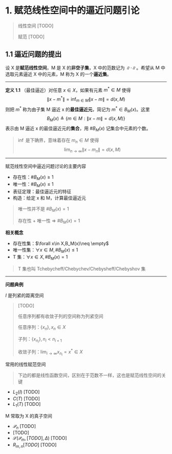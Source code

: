 # 1. 赋范线性空间中的逼近问题引论

> 线性空间 [TODO]
>
> 赋范 [TODO]

## 1.1 逼近问题的提出

设 X 是**赋范线性空间**，M 是 X 的**非空子集**，X 中的范数记为 $\|\cdot\|$。希望从 M 中选取元素逼近 X 中的元素，M 称为 X 的一个**逼近集**。

---

**定义 1.1** （最佳逼近）对任意 $x\in X$，如果有元素 $m^*\in M$ 使得
$$
\|x-m^*\|=\inf_{m\in M}\|x-m\|=d(x,M)
$$
则把 $m^*$ 称为由子集 M 逼近 x 的**最佳逼近元**，简记为 $m^*\in B_M(x)$。这里
$$
B_M(x)\triangleq\{m\in M: \|x-m\|=d(x,M)\}
$$
表示由 M 逼近 x 的最佳逼近元的**集合**，用 $\#B_M(x)$ 记集合中元素的个数。

> $\inf$ 是下确界，意味着存在 $m_n\in M$ 使得
> $$
> \lim_{n\to\infty}\|x-m_n\|=d(x,M)
> $$

---

赋范线性空间中逼近问题讨论的主要内容

- 存在性：$\# B_M(x)\ge 1$
- 唯一性：$\# B_M(x)\le 1$ 
- 表征定理：最佳逼近元的特征
- 构造：给定 x 和 M，计算最佳逼近元

> 唯一性并不是 $\# B_M(x)=1$ 
>
> 存在性 + 唯一性 => $\#B_M(x)=1$ 

**相关概念** 

- 存在性集：$\forall x\in X,B_M(x)\neq \empty$ 
- 唯一性集：$\forall x \in M, \#B_M(x)\le 1$ 
- T 集：$\forall x\in X,\#B_M(x)=1$ 

> T 集也叫 Tchebycheff/Chebychev/Chebysheff/Chebyshov 集

---

**问题典例** 

$I$ 是列紧的距离空间

> [TODO]
>
> 任意序列都有收敛子列的空间称为列紧空间
>
> 任意序列：$\{x_n\}, x_n\in X$ 
>
> 子列：$\{x_{n_i}\},n_i<n_{i+1}$ 
>
> 收敛子列：$\lim_{i\to \infty} x_{n_i}=x^*\in X$ 

常用的线性赋范空间

> 下边的都是线性函数空间，区别在于范数不一样，这也是赋范线性空间的关键

- $L_2(I)$ [TODO]
- $C(T)$ [TODO]
- $L_1(T)$ [TODO]

M 常取为 X 的真子空间

- $\mathcal{P}_n$ [TODO]
- [TODO]
- $\mathcal{S}(\mathcal{P}_m,[TODO],\Delta)$ [TODO]
- $R_{m,n}[TODO]$ [TODO]

